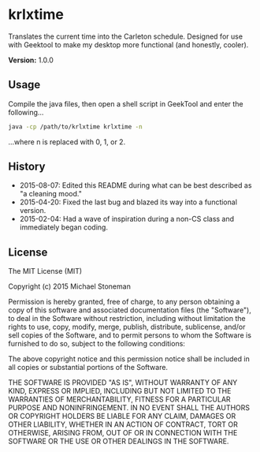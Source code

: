 # krlxtime

Translates the current time into the Carleton schedule. Designed for use with Geektool to make my desktop more functional (and honestly, cooler).

**Version:** 1.0.0

## Usage

Compile the java files, then open a shell script in GeekTool and enter the following...

```bash
java -cp /path/to/krlxtime krlxtime -n
```

...where n is replaced with 0, 1, or 2.


## History

- 2015-08-07: Edited this README during what can be best described as "a cleaning mood."
- 2015-04-20: Fixed the last bug and blazed its way into a functional version.
- 2015-02-04: Had a wave of inspiration during a non-CS class and immediately began coding.


## License

The MIT License (MIT)

Copyright (c) 2015 Michael Stoneman

Permission is hereby granted, free of charge, to any person obtaining a copy
of this software and associated documentation files (the "Software"), to deal
in the Software without restriction, including without limitation the rights
to use, copy, modify, merge, publish, distribute, sublicense, and/or sell
copies of the Software, and to permit persons to whom the Software is
furnished to do so, subject to the following conditions:

The above copyright notice and this permission notice shall be included in all
copies or substantial portions of the Software.

THE SOFTWARE IS PROVIDED "AS IS", WITHOUT WARRANTY OF ANY KIND, EXPRESS OR
IMPLIED, INCLUDING BUT NOT LIMITED TO THE WARRANTIES OF MERCHANTABILITY,
FITNESS FOR A PARTICULAR PURPOSE AND NONINFRINGEMENT. IN NO EVENT SHALL THE
AUTHORS OR COPYRIGHT HOLDERS BE LIABLE FOR ANY CLAIM, DAMAGES OR OTHER
LIABILITY, WHETHER IN AN ACTION OF CONTRACT, TORT OR OTHERWISE, ARISING FROM,
OUT OF OR IN CONNECTION WITH THE SOFTWARE OR THE USE OR OTHER DEALINGS IN THE
SOFTWARE.
